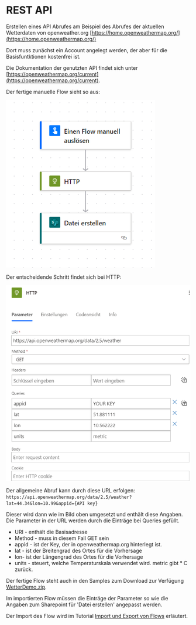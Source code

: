 # REST API

Erstellen eines API Abrufes am Beispiel des Abrufes der aktuellen Wetterdaten von openweather.org 
[https://home.openweathermap.org/](https://home.openweathermap.org/)

Dort muss zunächst ein Account angelegt werden, der aber für die Basisfuntktionen kostenfrei ist.

Die Dokumentation der genutzten API findet sich unter [https://openweathermap.org/current](https://openweathermap.org/current).

Der fertige manuelle Flow sieht so aus:

![Screenshot API Flow](/sources/api_flow.png)

Der entscheidende Schritt findet sich bei HTTP:

![Screenshot Flow](/sources/api_weather.png)

Der allgemeine Abruf kann durch diese URL erfolgen:
`https://api.openweathermap.org/data/2.5/weather?lat=44.34&lon=10.99&appid={API key}`

Dieser wird dann wie im Bild oben umgesetzt und enthält diese Angaben. Die Parameter in der URL werden durch die Einträge bei Queries gefüllt.

* URI - enthält die Basisadresse 
* Method - muss in diesem Fall GET sein
* appid - ist der Key, der in openweathermap.org hinterlegt ist.
* lat - ist der Breitengrad des Ortes für die Vorhersage
* lon- ist der Längengrad des Ortes für die Vorhersage
* units - steuert, welche Temperaturskala verwendet wird. metric gibt ° C zurück.

Der fertige Flow steht auch in den Samples zum Download zur Verfügung [WetterDemo.zip](/samples/WetterDemo.zip).

Im importierten Flow müssen die Einträge der Parameter so wie die Angaben zum Sharepoint für 'Datei erstellen' angepasst werden.

Der Import des Flow wird im Tutorial [Import und Export von Flows](/tutorials/importexportflow.md) erläutert.
